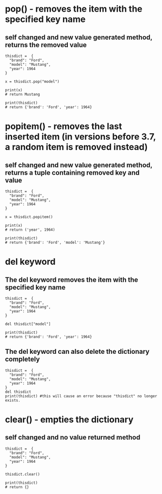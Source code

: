 # pop() - removes the item with the specified key name 

## self changed and new value generated method, returns the removed value 

    thisdict =	{
      "brand": "Ford",
      "model": "Mustang",
      "year": 1964
    }
    
    x = thisdict.pop("model")
    
    print(x)
    # return Mustang
    
    print(thisdict)
    # return {'brand': 'Ford', 'year': 1964}

# popitem() - removes the last inserted item (in versions before 3.7, a random item is removed instead)

## self changed and new value generated method, returns a tuple containing removed key and value 

    thisdict =	{
      "brand": "Ford",
      "model": "Mustang",
      "year": 1964
    }
    
    x = thisdict.popitem()
    
    print(x)
    # return ('year', 1964)
    
    print(thisdict)
    # return {'brand': 'Ford', 'model': 'Mustang'}
    
# del keyword 

## The del keyword removes the item with the specified key name

    thisdict =	{
      "brand": "Ford",
      "model": "Mustang",
      "year": 1964
    }
    
    del thisdict["model"]
    
    print(thisdict)
    # return {'brand': 'Ford', 'year': 1964}

## The del keyword can also delete the dictionary completely

    thisdict =	{
      "brand": "Ford",
      "model": "Mustang",
      "year": 1964
    }
    del thisdict
    print(thisdict) #this will cause an error because "thisdict" no longer exists.
    
# clear() - empties the dictionary

## self changed and no value returned method

    thisdict =	{
      "brand": "Ford",
      "model": "Mustang",
      "year": 1964
    }
    
    thisdict.clear()
    
    print(thisdict)
    # return {}
